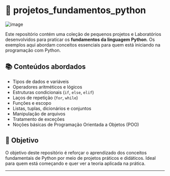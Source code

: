 # 🐍 projetos_fundamentos_python
![image](https://github.com/user-attachments/assets/46b35ec9-dd71-411d-a949-7a3079ec468d)

Este repositório contém uma coleção de pequenos projetos e Laboratórios desenvolvidos para praticar os **fundamentos da linguagem Python**. Os exemplos aqui abordam conceitos essenciais para quem está iniciando na programação com Python.

## 📚 Conteúdos abordados

- Tipos de dados e variáveis
- Operadores aritméticos e lógicos
- Estruturas condicionais (`if`, `else`, `elif`)
- Laços de repetição (`for`, `while`)
- Funções e escopo
- Listas, tuplas, dicionários e conjuntos
- Manipulação de arquivos
- Tratamento de exceções
- Noções básicas de Programação Orientada a Objetos (POO)

## 🎯 Objetivo

O objetivo deste repositório é reforçar o aprendizado dos conceitos fundamentais de Python por meio de projetos práticos e didáticos. Ideal para quem está começando e quer ver a teoria aplicada na prática.

---

